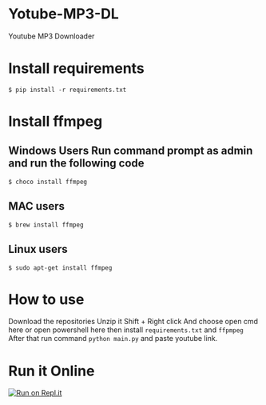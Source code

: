 # Yotube-MP3-DL
Youtube MP3 Downloader

# Install requirements
`$ pip install -r requirements.txt`

# Install ffmpeg 
## Windows Users Run command prompt as admin and run the following code
`$ choco install ffmpeg`

## MAC users
`$ brew install ffmpeg`

## Linux users
`$ sudo apt-get install ffmpeg`

# How to use 
Download the repositories
Unzip it
Shift + Right click And choose open cmd here or open powershell here
then install `requirements.txt` and `ffpmpeg`
After that run command `python main.py` and paste youtube link.

# Run it Online

[![Run on Repl.it](https://repl.it/badge/github/Ryuk-me/Yotube-MP3-DL)](https://repl.it/github/Ryuk-me/Yotube-MP3-DL)
